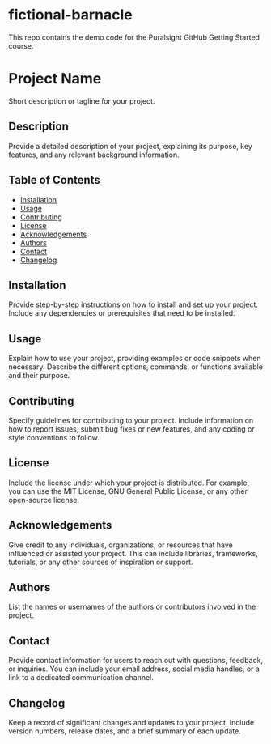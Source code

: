# fictional-barnacle
This repo contains the demo code for the Puralsight GitHub Getting Started course. 
# Project Name

Short description or tagline for your project.

## Description

Provide a detailed description of your project, explaining its purpose, key features, and any relevant background information.

## Table of Contents

- [Installation](#installation)
- [Usage](#usage)
- [Contributing](#contributing)
- [License](#license)
- [Acknowledgements](#acknowledgements)
- [Authors](#authors)
- [Contact](#contact)
- [Changelog](#changelog)

## Installation

Provide step-by-step instructions on how to install and set up your project. Include any dependencies or prerequisites that need to be installed.

## Usage

Explain how to use your project, providing examples or code snippets when necessary. Describe the different options, commands, or functions available and their purpose.

## Contributing

Specify guidelines for contributing to your project. Include information on how to report issues, submit bug fixes or new features, and any coding or style conventions to follow.

## License

Include the license under which your project is distributed. For example, you can use the MIT License, GNU General Public License, or any other open-source license.

## Acknowledgements

Give credit to any individuals, organizations, or resources that have influenced or assisted your project. This can include libraries, frameworks, tutorials, or any other sources of inspiration or support.

## Authors

List the names or usernames of the authors or contributors involved in the project.

## Contact

Provide contact information for users to reach out with questions, feedback, or inquiries. You can include your email address, social media handles, or a link to a dedicated communication channel.

## Changelog

Keep a record of significant changes and updates to your project. Include version numbers, release dates, and a brief summary of each update.

